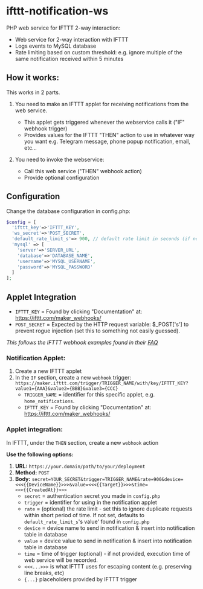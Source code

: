 # ifttt-notification-ws
PHP web service for IFTTT 2-way interaction:

 - Web service for 2-way interaction with IFTTT
 - Logs events to MySQL database
 - Rate limiting based on custom threshold: e.g. ignore multiple of the same notification received within 5 minutes


## How it works:
This works in 2 parts.
1. You need to make an IFTTT applet for receiving notifications from the web service.
   - This applet gets triggered whenever the webservice calls it ("IF" webhook trigger)
   - Provides values for the IFTTT "THEN" action to use in whatever way you want e.g. Telegram message, phone popup notification, email, etc...

2. You need to invoke the webservice:
   - Call this web service ("THEN" webhook action)
   - Provide optional configuration


## Configuration

Change the database configuration in config.php:

```php
$config = [
  'ifttt_key'=>'IFTTT_KEY',
  'ws_secret'=>'POST_SECRET',
  'default_rate_limit_s'=> 900, // default rate limit in seconds (if not specified by request, use this rate limit)
  'mysql' => [
    'server'=>'SERVER_URL',
    'database'=>'DATABASE_NAME',
    'username'=>'MYSQL_USERNAME',
    'password'=>'MYSQL_PASSWORD'
  ]
];
```
## Applet Integration

- `IFTTT_KEY` = Found by clicking "Documentation" at: https://ifttt.com/maker_webhooks/
- `POST_SECRET` = Expected by the HTTP request variable: $_POST['s'] to prevent rogue injection (set this to something not easily guessed).

*This follows the IFTTT webhook examples found in their [FAQ](https://help.ifttt.com/hc/en-us/articles/115010230347-Webhooks-service-FAQ)*

### Notification Applet:
1. Create a new IFTTT applet
2. In the `IF` section, create a new `webhook` trigger:
`https://maker.ifttt.com/trigger/TRIGGER_NAME/with/key/IFTTT_KEY?value1={AAA}&value2={BBB}&value3={CCC}`
   - `TRIGGER_NAME` = identifier for this specific applet, e.g. `home_notifications`.
   - `IFTTT_KEY` = Found by clicking "Documentation" at: https://ifttt.com/maker_webhooks/



### Applet integration:
In IFTTT, under the `THEN` section, create a new `webhook` action

**Use the following options:**
1. **URL:** `https://your.domain/path/to/your/deployment`
2. **Method:** `POST`
3. **Body:** `secret=YOUR_SECRET&trigger=TRIGGER_NAME&rate=900&device=<<<{{DeviceName}}>>>&value=<<<{{Target}}>>>&time=<<<{{CreatedAt}}>>>`
   - `secret` = authentication secret you made in `config.php`
   - `trigger` = identifier for using in the notification applet
   - `rate` = (optional) the rate limit - set this to ignore duplicate requests within short period of time. If not set, defaults to `default_rate_limit_s`'s value' found in `config.php`
   - `device` = device name to send in notification & insert into notification table in database
   - `value` = device value to send in notification & insert into notification table in database
   - `time` = time of trigger (optional) - if not provided, execution time of web service will be recorded.
   - `<<<...>>>` is what IFTTT uses for escaping content (e.g. preserving line breaks, etc)
   - `{...}` placeholders provided by IFTTT trigger
